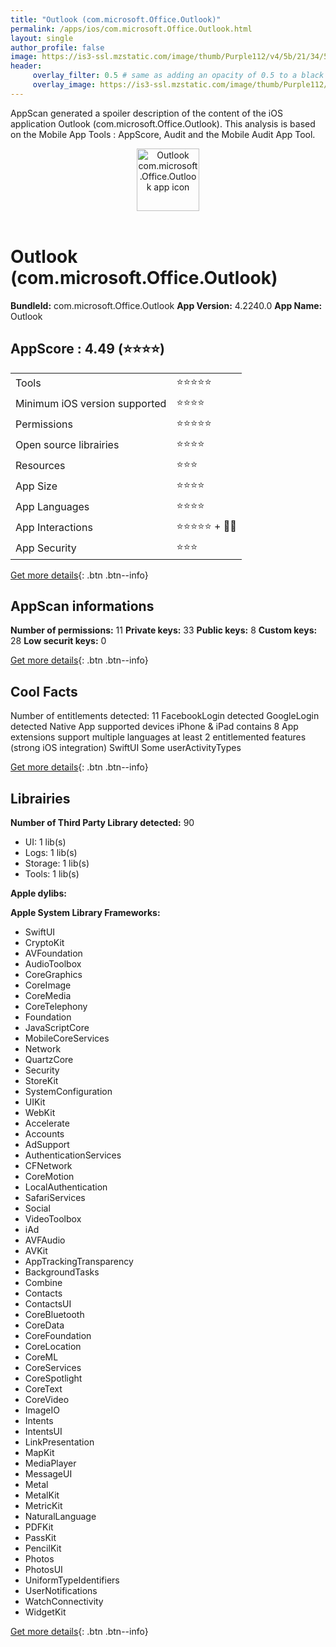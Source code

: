```yaml
---
title: "Outlook (com.microsoft.Office.Outlook)"
permalink: /apps/ios/com.microsoft.Office.Outlook.html
layout: single
author_profile: false
image: https://is3-ssl.mzstatic.com/image/thumb/Purple112/v4/5b/21/34/5b2134ed-ccdb-5c39-589f-2effc74ee6d9/AppIcon-outlook.prod-0-1x_U007emarketing-0-7-0-85-220.png/512x512bb.jpg
header: 
     overlay_filter: 0.5 # same as adding an opacity of 0.5 to a black background
     overlay_image: https://is3-ssl.mzstatic.com/image/thumb/Purple112/v4/5b/21/34/5b2134ed-ccdb-5c39-589f-2effc74ee6d9/AppIcon-outlook.prod-0-1x_U007emarketing-0-7-0-85-220.png/512x512bb.jpg
---
```

AppScan generated a spoiler description of the content of the iOS application Outlook (com.microsoft.Office.Outlook). This analysis is based on the Mobile App Tools : AppScore, Audit and the Mobile Audit App Tool.

  
  
<div style="text-align: center;"><img src="https://is3-ssl.mzstatic.com/image/thumb/Purple112/v4/5b/21/34/5b2134ed-ccdb-5c39-589f-2effc74ee6d9/AppIcon-outlook.prod-0-1x_U007emarketing-0-7-0-85-220.png/512x512bb.jpg" width="100" height="100" alt="Outlook com.microsoft.Office.Outlook app icon"></div></br>
  
# Outlook (com.microsoft.Office.Outlook)

**BundleId:** com.microsoft.Office.Outlook
**App Version:** 4.2240.0
**App Name:** Outlook


## AppScore : 4.49 (⭐️⭐️⭐️⭐️) 

<table>
<tr><td> Tools </td><td> ⭐️⭐️⭐️⭐️⭐️ </td></tr>
<tr><td> Minimum iOS version supported </td><td> ⭐️⭐️⭐️⭐️ </td></tr>
<tr><td> Permissions </td><td> ⭐️⭐️⭐️⭐️⭐️ </td></tr>
<tr><td> Open source librairies </td><td> ⭐️⭐️⭐️⭐️ </td></tr>
<tr><td> Resources </td><td> ⭐️⭐️⭐️ </td></tr>
<tr><td> App Size </td><td> ⭐️⭐️⭐️⭐️ </td></tr>
<tr><td> App Languages </td><td> ⭐️⭐️⭐️⭐️ </td></tr>
<tr><td> App Interactions </td><td> ⭐️⭐️⭐️⭐️⭐️ + 🌟🌟 </td></tr>
<tr><td> App Security </td><td> ⭐️⭐️⭐️ </td></tr>
</table>

[Get more details](/pricing.html){: .btn .btn--info}  
  
## AppScan informations 

**Number of permissions:** 11
**Private keys:** 33
**Public keys:** 8
**Custom keys:** 28
**Low securit keys:** 0
  
[Get more details](/pricing.html){: .btn .btn--info}

## Cool Facts

Number of entitlements detected: 11
FacebookLogin detected
GoogleLogin detected
Native App
supported devices iPhone & iPad
contains 8 App extensions
support multiple languages
at least 2 entitlemented features (strong iOS integration)
SwiftUI
Some userActivityTypes
  
[Get more details](/pricing.html){: .btn .btn--info}

## Librairies 
**Number of Third Party Library detected:** 90
- UI: 1 lib(s)
- Logs: 1 lib(s)
- Storage: 1 lib(s)
- Tools: 1 lib(s)

**Apple dylibs:**


**Apple System Library Frameworks:**
- SwiftUI
- CryptoKit
- AVFoundation
- AudioToolbox
- CoreGraphics
- CoreImage
- CoreMedia
- CoreTelephony
- Foundation
- JavaScriptCore
- MobileCoreServices
- Network
- QuartzCore
- Security
- StoreKit
- SystemConfiguration
- UIKit
- WebKit
- Accelerate
- Accounts
- AdSupport
- AuthenticationServices
- CFNetwork
- CoreMotion
- LocalAuthentication
- SafariServices
- Social
- VideoToolbox
- iAd
- AVFAudio
- AVKit
- AppTrackingTransparency
- BackgroundTasks
- Combine
- Contacts
- ContactsUI
- CoreBluetooth
- CoreData
- CoreFoundation
- CoreLocation
- CoreML
- CoreServices
- CoreSpotlight
- CoreText
- CoreVideo
- ImageIO
- Intents
- IntentsUI
- LinkPresentation
- MapKit
- MediaPlayer
- MessageUI
- Metal
- MetalKit
- MetricKit
- NaturalLanguage
- PDFKit
- PassKit
- PencilKit
- Photos
- PhotosUI
- UniformTypeIdentifiers
- UserNotifications
- WatchConnectivity
- WidgetKit


  
[Get more details](/pricing.html){: .btn .btn--info}

